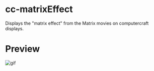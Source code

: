 # cc-matrixEffect
Displays the "matrix effect" from the Matrix movies on computercraft displays.

# Preview
![gif](https://media2.giphy.com/media/eDYm8uMtWh3O1nJQFI/giphy.gif?cid=790b7611577595b9d58936de4e9364cecde46fe25f2c6340&rid=giphy.gif&ct=g)
